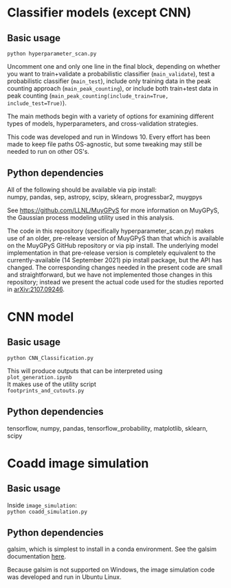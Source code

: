 # Classifier models (except CNN)
## Basic usage
`python hyperparameter_scan.py`

Uncomment one and only one line in the final block, depending on whether you want to train+validate a probabilistic classifier (`main_validate`), test a probabilistic classifier (`main_test`), include only training data in the peak counting approach (`main_peak_counting`), or include both train+test data in peak counting (`main_peak_counting(include_train=True, include_test=True)`).

The main methods begin with a variety of options for examining different types of models, hyperparameters, and cross-validation strategies.

This code was developed and run in Windows 10. Every effort has been made to keep file paths OS-agnostic, but some tweaking may still be needed to run on other OS's.

## Python dependencies
All of the following should be available via pip install:  
numpy, pandas, sep, astropy, scipy, sklearn, progressbar2, muygpys

See https://github.com/LLNL/MuyGPyS for more information on MuyGPyS, the Gaussian process modeling utility used in this analysis.

The code in this repository (specifically hyperparameter_scan.py) makes use of an older, pre-release version of MuyGPyS than that which is available on the MuyGPyS GitHub repository or via pip install. The underlying model implementation in that pre-release version is completely equivalent to the currently-available (14 September 2021) pip install package, but the API has changed. The corresponding changes needed in the present code are small and straightforward, but we have not implemented those changes in this repository; instead we present the actual code used for the studies reported in [arXiv:2107.09246](https://arxiv.org/abs/2107.09246).

# CNN model
## Basic usage
`python CNN_Classification.py`

This will produce outputs that can be interpreted using  
`plot_generation.ipynb`  
It makes use of the utility script  
`footprints_and_cutouts.py`

## Python dependencies
tensorflow, numpy, pandas, tensorflow_probability, matplotlib, sklearn, scipy

# Coadd image simulation
## Basic usage
Inside `image_simulation`:  
`python coadd_simulation.py`

## Python dependencies
galsim, which is simplest to install in a conda environment. See the galsim documentation [here](http://galsim-developers.github.io/GalSim/_build/html/index.html).

Because galsim is not supported on Windows, the image simulation code was developed and run in Ubuntu Linux.
